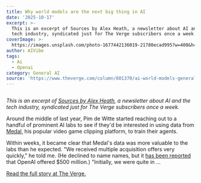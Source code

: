 ```yaml
---
title: Why world models are the next big thing in AI
date: '2025-10-17'
excerpt: >-
  This is an excerpt of Sources by Alex Heath, a newsletter about AI and the
  tech industry, syndicated just for The Verge subscribers once a week. Aroun...
coverImage: >-
  https://images.unsplash.com/photo-1677442136019-21780ecad995?w=400&h=200&fit=crop&auto=format
author: AIVibe
tags:
  - Ai
  - Openai
category: General AI
source: 'https://www.theverge.com/column/801370/ai-world-models-general-intuition-medal'
---
```


											

						
<figure>

<img alt="" data-caption="" data-portal-copyright="" data-has-syndication-rights="1" src="https://platform.theverge.com/wp-content/uploads/sites/2/2025/03/STK414_AI_CVIRGINIA_D.jpg?quality=90&#038;strip=all&#038;crop=0,0,100,100" />
	<figcaption>
		</figcaption>
</figure>
<p class="has-text-align-none"><em>This is an excerpt of <a href="https://sources.news/" target="_blank" rel="noreferrer noopener">Sources by Alex Heath</a>, a newsletter about AI and the tech industry, syndicated just for The Verge subscribers once a week.</em></p>
<p class="has-text-align-none">Around the middle of last year, Pim de Witte started reaching out to a handful of prominent AI labs to see if they'd be interested in using data from <a href="https://medal.tv/">Medal</a>, his popular video game clipping platform, to train their agents.</p>
<p class="has-text-align-none">Within weeks, it became clear that Medal's data was more valuable to the labs than he expected. "We received multiple acquisition offers very quickly," he told me. (He declined to name names, but it <a href="https://www.theinformation.com/articles/openai-offered-pay-500-million-startup-videogame-data">has been reported</a> that OpenAI offered $500 million.) "Initially, we were quite in …</p>
<p><a href="https://www.theverge.com/column/801370/ai-world-models-general-intuition-medal">Read the full story at The Verge.</a></p>
						
									
